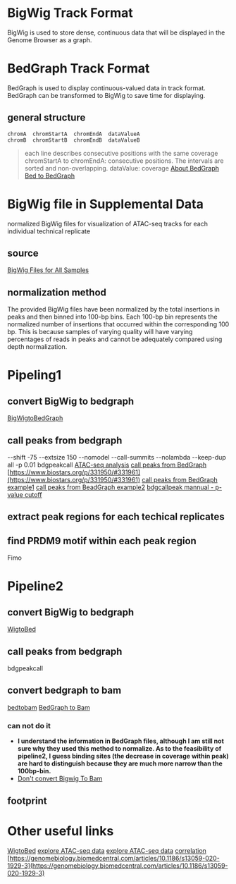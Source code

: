 # BigWig Track Format
BigWig is used to store dense, continuous data that will be displayed in the Genome Browser as a graph.
# BedGraph Track Format
BedGraph is used to display continuous-valued data in track format. BedGraph can be transformed to BigWig to save time for displaying.
## general structure
```
chromA  chromStartA  chromEndA  dataValueA
chromB  chromStartB  chromEndB  dataValueB
```
> each line describes consecutive positions with the same coverage
> chromStartA  to chromEndA: consecutive positions. The intervals are sorted and non-overlapping.
> dataValue: coverage
> [About BedGraph](https://bedtools.readthedocs.io/en/latest/content/tools/genomecov.html#coverage-by-fragment)
> [Bed to BedGraph](https://toolshed.g2.bx.psu.edu/repository/display_tool?repository_id=1ec48b84b33d36d8&tool_config=database%2Fcommunity_files%2F000%2Frepo_121%2Fbedtools-galaxy%2FgenomeCoverageBed_bedgraph.xml&changeset_revision=41bba3e648d1)
# BigWig file  in Supplemental Data
normalized BigWig files for visualization of ATAC-seq tracks for each individual technical replicate
## source
[BigWig Files for All Samples](https://gdc.cancer.gov/about-data/publications/ATACseq-AWG)
## normalization method
The provided BigWig files have been normalized by the total insertions in peaks and then binned into 100-bp bins. 
Each 100-bp bin represents the normalized number of insertions that occurred within the corresponding 100 bp.
This is because samples of varying quality will have varying percentages of reads in peaks and cannot be adequately compared using depth normalization.
# Pipeling1
## convert BigWig to bedgraph
[BigWigtoBedGraph](https://genome.ucsc.edu/goldenPath/help/bigWig.html)
## call peaks from bedgraph
--shift -75 --extsize 150 --nomodel --call-summits --nolambda --keep-dup all -p 0.01
bdgpeakcall
[ATAC-seq analysis](https://yiweiniu.github.io/blog/2019/03/ATAC-seq-data-analysis-from-FASTQ-to-peaks/)
[call peaks from BedGraph](https://help.galaxyproject.org/t/macs-peaks-calling-from-bedgraph-data-chip-seq/1470)
[https://www.biostars.org/p/331950/#331961](https://www.biostars.org/p/331950/#331961)
[call peaks from BedGraph example1](https://cancerres.aacrjournals.org/content/canres/78/5/1127.full.pdf)
[call peaks from BeadGraph example2](https://dev.biologists.org/content/develop/145/7/dev160663.full.pdf)
[bdgcallpeak mannual - p-value cutoff](http://manpages.ubuntu.com/manpages/trusty/man1/bdgpeakcall.1.html)
## extract peak regions for each techical replicates
## find PRDM9 motif within each peak region
Fimo
# Pipeline2
## convert BigWig to bedgraph
[WigtoBed](http://barcwiki.wi.mit.edu/wiki/SOPs/coordinates)
## call peaks from bedgraph
bdgpeakcall
## convert bedgraph to bam
[bedtobam](https://bedtools.readthedocs.io/en/latest/content/tools/bedtobam.html)
[BedGraph to Bam](https://www.jianshu.com/p/25f7a8967e8a)
### can not do it
- **I understand the information in BedGraph files, although I am still not sure why they used this method to normalize. As to the feasibility of pipeline2, I guess binding sites (the decrease in coverage within peak) are hard to distinguish because they are much more narrow than the 100bp-bin.** 
- [Don't convert Bigwig To Bam](https://www.biostars.org/p/49067/)
## footprint

# Other useful links
[WigtoBed](http://barcwiki.wi.mit.edu/wiki/SOPs/coordinates)
[explore ATAC-seq data](https://benbermanlab.com/assets/code/Workshop%20for%20ATAC-seq%20analysis.html)
[explore ATAC-seq data](https://www.google.com/search?q=TCGA+ATAC+counts+matrix+find+peaks+site:www.biostars.org&biw=1280&bih=578&sxsrf=ALeKk03sjIvoAhp6NkTxVgs0_uigKbzdLg:1590344874356&sa=X&ved=2ahUKEwj5oLmqkM3pAhViWhUIHXY2Ay8QrQIoBDACegQIARAP)
[correlation](https://www.ncbi.nlm.nih.gov/pmc/articles/PMC7210018/)
[https://genomebiology.biomedcentral.com/articles/10.1186/s13059-020-1929-3](https://genomebiology.biomedcentral.com/articles/10.1186/s13059-020-1929-3)
<!--stackedit_data:
eyJoaXN0b3J5IjpbLTEyNjk3NjE3MDIsMjAxNTIxNTgwMCwyMD
k0MzAwOTk1LC03MTgzNzU0MzIsLTI1MjU5MDI3LC0xNjczNDYx
OTIyLDQ5ODMwNDAxNSwxOTY2Mjg3MDEwLDkyMTg5MzYwLDExND
QzNjIyNTQsLTE3OTE3NzgzOTIsMTI3MzQyNzQ1MiwzOTU0MTcw
MjQsNTg3NzU4MDk4LDQ4OTYxMzM1LDg3NzExNzAxMSwxMzgyMT
IxOTM1LC0xNjk3NjQyNjUzLC0xMTkwMjgyODk5LDE0NDcwMTQ1
MTBdfQ==
-->